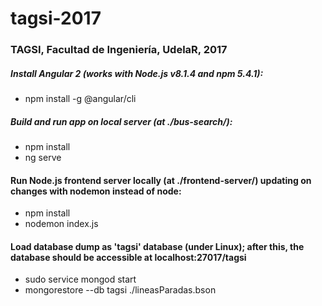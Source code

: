 # tagsi-2017
### TAGSI, Facultad de Ingeniería, UdelaR, 2017

##### Install Angular 2 (works with Node.js v8.1.4 and npm 5.4.1):
* npm install -g @angular/cli

##### Build and run app on local server (at ./bus-search/):
* npm install
* ng serve

#### Run Node.js frontend server locally (at ./frontend-server/) updating on changes with nodemon instead of node:
* npm install
* nodemon index.js

#### Load database dump as 'tagsi' database (under Linux); after this, the database should be accessible at localhost:27017/tagsi
* sudo service mongod start
* mongorestore --db tagsi ./lineasParadas.bson
